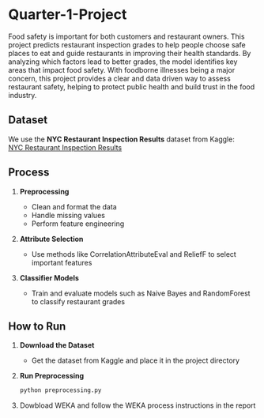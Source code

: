 # Quarter-1-Project

Food safety is important for both customers and restaurant owners. This project predicts restaurant inspection grades to help people choose safe places to eat and guide restaurants in improving their health standards. By analyzing which factors lead to better grades, the model identifies key areas that impact food safety. With foodborne illnesses being a major concern, this project provides a clear and data driven way to assess restaurant safety, helping to protect public health and build trust in the food industry.

## Dataset  
We use the **NYC Restaurant Inspection Results** dataset from Kaggle:  
[NYC Restaurant Inspection Results](https://www.kaggle.com/datasets)  

## Process  
1. **Preprocessing**  
   - Clean and format the data  
   - Handle missing values  
   - Perform feature engineering  

2. **Attribute Selection**  
   - Use methods like CorrelationAttributeEval and ReliefF to select important features  

3. **Classifier Models**  
   - Train and evaluate models such as Naive Bayes and RandomForest to classify restaurant grades  

## How to Run  
1. **Download the Dataset**  
   - Get the dataset from Kaggle and place it in the project directory  

2. **Run Preprocessing**  
   ```bash
   python preprocessing.py
   ```
3. Dowbload WEKA and follow the WEKA process instructions in the report
